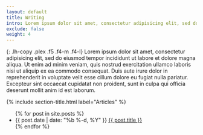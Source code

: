 ```yaml
---
layout: default
title: Writing
intro: Lorem ipsum dolor sit amet, consectetur adipisicing elit, sed do eiusmod tempor incididunt ut labore et dolore magna aliqua.
exclude: false
weight: 4
---
```


{: .lh-copy .plex .f5 .f4-m .f4-l}
Lorem ipsum dolor sit amet, consectetur adipisicing elit, sed do eiusmod tempor incididunt ut labore et dolore magna aliqua. Ut enim ad minim veniam, quis nostrud exercitation ullamco laboris nisi ut aliquip ex ea commodo consequat. Duis aute irure dolor in reprehenderit in voluptate velit esse cillum dolore eu fugiat nulla pariatur. Excepteur sint occaecat cupidatat non proident, sunt in culpa qui officia deserunt mollit anim id est laborum.

{% include section-title.html label="Articles" %}

<ul class="list ma0 pa0">
  {% for post in site.posts %}
  <li class="plex lh-copy mb4 blog-link">
    <span class="db f5 gray lh-copy">{{ post.date | date: "%b %-d,  %Y" }}</span>
    <span class="db f5 f4-m f4-l lh-copy"><a class="link" href="{{ post.url }}">{{ post.title }}</a></span>
  </li>
  {% endfor %}
</ul>
